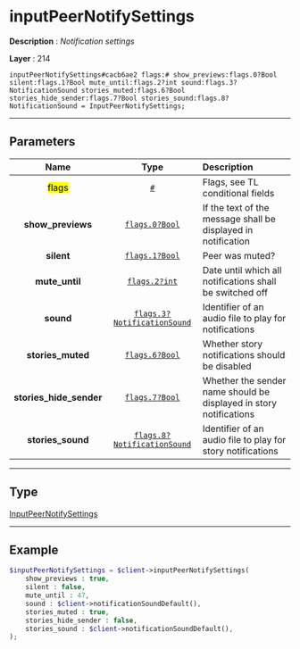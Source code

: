# inputPeerNotifySettings

**Description** : *Notification settings*

**Layer** : 214

```tl
inputPeerNotifySettings#cacb6ae2 flags:# show_previews:flags.0?Bool silent:flags.1?Bool mute_until:flags.2?int sound:flags.3?NotificationSound stories_muted:flags.6?Bool stories_hide_sender:flags.7?Bool stories_sound:flags.8?NotificationSound = InputPeerNotifySettings;
```

---

## Parameters

| Name | Type | Description |
| :---: | :---: | :--- |
| <mark>flags</mark> | [`#`](type/#) | Flags, see TL conditional fields |
| **show_previews** | [`flags.0?Bool`](type/Bool) | If the text of the message shall be displayed in notification |
| **silent** | [`flags.1?Bool`](type/Bool) | Peer was muted? |
| **mute_until** | [`flags.2?int`](type/int) | Date until which all notifications shall be switched off |
| **sound** | [`flags.3?NotificationSound`](type/NotificationSound) | Identifier of an audio file to play for notifications |
| **stories_muted** | [`flags.6?Bool`](type/Bool) | Whether story notifications should be disabled |
| **stories_hide_sender** | [`flags.7?Bool`](type/Bool) | Whether the sender name should be displayed in story notifications |
| **stories_sound** | [`flags.8?NotificationSound`](type/NotificationSound) | Identifier of an audio file to play for story notifications |

---

## Type

[InputPeerNotifySettings](type/InputPeerNotifySettings)

---

## Example

```php
$inputPeerNotifySettings = $client->inputPeerNotifySettings(
	show_previews : true,
	silent : false,
	mute_until : 47,
	sound : $client->notificationSoundDefault(),
	stories_muted : true,
	stories_hide_sender : false,
	stories_sound : $client->notificationSoundDefault(),
);
```